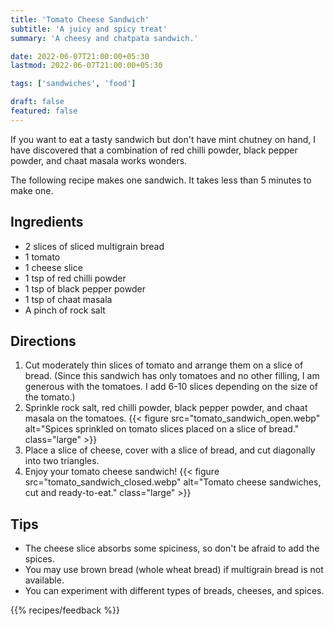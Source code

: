 ```yaml
---
title: 'Tomato Cheese Sandwich'
subtitle: 'A juicy and spicy treat'
summary: 'A cheesy and chatpata sandwich.'

date: 2022-06-07T21:00:00+05:30
lastmod: 2022-06-07T21:00:00+05:30

tags: ['sandwiches', 'food']

draft: false
featured: false
---
```


If you want to eat a tasty sandwich but don't have mint chutney on hand, I have discovered that a combination of red chilli powder, black pepper powder, and chaat masala works wonders.

The following recipe makes one sandwich. It takes less than 5 minutes to make one.

## Ingredients

- 2 slices of sliced multigrain bread
- 1 tomato
- 1 cheese slice
- 1 tsp of red chilli powder
- 1 tsp of black pepper powder
- 1 tsp of chaat masala
- A pinch of rock salt

## Directions

1. Cut moderately thin slices of tomato and arrange them on a slice of bread. (Since this sandwich has only tomatoes and no other filling, I am generous with the tomatoes. I add 6-10 slices depending on the size of the tomato.)
2. Sprinkle rock salt, red chilli powder, black pepper powder, and chaat masala on the tomatoes.
   {{< figure src="tomato_sandwich_open.webp" alt="Spices sprinkled on tomato slices placed on a slice of bread." class="large" >}}
3. Place a slice of cheese, cover with a slice of bread, and cut diagonally into two triangles.
4. Enjoy your tomato cheese sandwich!
   {{< figure src="tomato_sandwich_closed.webp" alt="Tomato cheese sandwiches, cut and ready-to-eat." class="large" >}}

## Tips

- The cheese slice absorbs some spiciness, so don't be afraid to add the spices.
- You may use brown bread (whole wheat bread) if multigrain bread is not available.
- You can experiment with different types of breads, cheeses, and spices.

{{% recipes/feedback %}}
